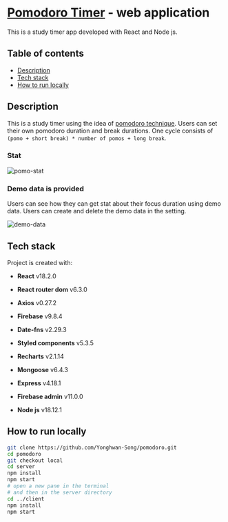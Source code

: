 <!-- # [Pomodoro Timer Web App](https://pomodoro-git-main-yhs.vercel.app)

![pomo-timer](https://user-images.githubusercontent.com/72689705/200711638-eabcbf53-c4cf-4712-9c1d-d0a5883ee0fa.png)

## Description

This is a study timer using the idea of [pomodoro technique](https://en.wikipedia.org/wiki/Pomodoro_Technique). Users can set their own pomodoro duration and break durations. One cycle consists of `(pomo + short break) * number of pomos + long break`.

### Stat

![pomo-stat](https://user-images.githubusercontent.com/72689705/200711062-3718ab4d-e360-43ef-a05c-63eda3f28c25.png)

### Demo data is provided

Users can see how they can get stat about their focus duration using demo data.
Users can create and delete the demo data in the setting.
![demo-data](https://user-images.githubusercontent.com/72689705/200711204-247db8a7-825e-4bb9-8451-f33ee215fc7e.gif) -->

# [Pomodoro Timer](https://pomodoro-iota-three.vercel.app/) - web application

This is a study timer app developed with React and Node js.

## Table of contents

- [Description](#description)
- [Tech stack](#tech-stack)
- [How to run locally](#how-to-run-locally)

## Description

This is a study timer using the idea of [pomodoro technique](https://en.wikipedia.org/wiki/Pomodoro_Technique). Users can set their own pomodoro duration and break durations. One cycle consists of `(pomo + short break) * number of pomos + long break`.

### Stat

![pomo-stat](https://user-images.githubusercontent.com/72689705/200711062-3718ab4d-e360-43ef-a05c-63eda3f28c25.png)

### Demo data is provided

Users can see how they can get stat about their focus duration using demo data.
Users can create and delete the demo data in the setting.

![demo-data](https://user-images.githubusercontent.com/72689705/200711204-247db8a7-825e-4bb9-8451-f33ee215fc7e.gif)

## Tech stack

Project is created with:

- **React** v18.2.0
- **React router dom** v6.3.0
- **Axios** v0.27.2
- **Firebase** v9.8.4
- **Date-fns** v2.29.3
- **Styled components** v5.3.5
- **Recharts** v2.1.14

- **Mongoose** v6.4.3
- **Express** v4.18.1
- **Firebase admin** v11.0.0

- **Node js** v18.12.1

## How to run locally

```bash
git clone https://github.com/Yonghwan-Song/pomodoro.git
cd pomodoro
git checkout local
cd server
npm install
npm start
# open a new pane in the terminal
# and then in the server directory
cd ../client
npm install
npm start
```
